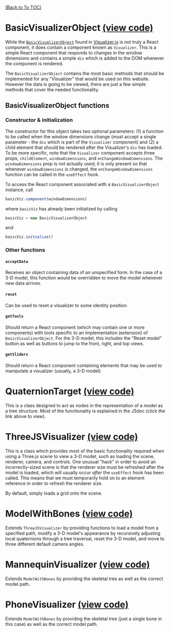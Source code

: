 [(Back to To TOC)](https://github.com/jpiland16/hmv_test/blob/master/documentation/TOC.md)
# BasicVisualizerObject [(view code)](https://jpiland16.github.io/jump-to-location/?repo=jpiland16/hmv_test&file=src/components/shared_visualizer_object/Visualizer.js&type=js-class&jump=BasicVisualizerObject)

While the [`BasicVisualizerObject`](https://jpiland16.github.io/jump-to-location/?repo=jpiland16/hmv_test&file=src/components/shared_visualizer_object/Visualizer.js&type=js-class&jump=BasicVisualizerObject) found in [Visualizer.js](https://github.com/jpiland16/hmv_test/blob/master/src/components/shared_visualizer_object/Visualizer.js) is not truly a React component, it does contain 
a component known as `Visualizer`. This is a simple React component that responds to changes in the 
window dimensions and contains a simple `div` which is added to the DOM whenever the component
is rendered.

The `BasicVisualizerObject` contains the most basic methods that should be implemented
for any "Visualizer" that would be used on this website. However the data is going to be
viewed, there are just a few simple methods that cover the needed functionality.

## BasicVisualizerObject functions

### Constructor & initialization

The constructor for this object takes two optional parameters: (1) a function to be called 
when the window dimensions change (must accept a single parameter - the `div` which is part of 
the `Visualizer` component) and (2) a child element that should be rendered after the Visualizer's 
`div` has loaded. To be more specific, note that the `Visualizer` component accepts three props, 
`childElement`, `windowDimensions`, and `onChangeWindowDimensions`. The `windowDimensions` prop is 
not actually used; it is only present so that whenever `windowDimensions` is changed, the 
`onChangeWindowDimensions` function can be called in the `useEffect` hook. 

To access the React component associated with a `BasicVisualizerObject` instance, call
```js
basicViz.component(windowDimensions)
```
where `basicViz` has already been initialized by calling
```js
basicViz = new BasicVisualizerObject
```
and 
```js
basicViz.initialize()
```

### Other functions

#### `acceptData`

Receives an object containing data of an unspecified form. In the case of a 3-D model, 
this function would be overridden to move the model whenever new data arrives.

#### `reset`

Can be used to reset a visualizer to some identity position.

#### `getTools`

Should return a React component (which may contain one or more components)
with tools specific to an implementation (extension) of `BasicVisualizerObject`.
For the 3-D model, this includes the "Reset model" button as well as buttons to 
jump to the front, right, and top views.

#### `getSliders`

Should return a React component containing elements that may be used to manipulate a 
visualizer (usually, a 3-D model).


# QuaternionTarget [(view code)](https://jpiland16.github.io/jump-to-location/?repo=jpiland16/hmv_test&file=src/components/shared_visualizer_object/Visualizer.js&type=js-class&jump=QuaternionTarget)

This is a class designed to act as nodes in the representation of a model as a tree structure.
Most of the functionality is explained in the JSdoc (click the link above to view).


# ThreeJSVisualizer [(view code)](https://jpiland16.github.io/jump-to-location/?repo=jpiland16/hmv_test&file=src/components/shared_visualizer_object/Visualizer.js&type=js-class&jump=ThreeJSVisualizer)

This is a class which provides most of the basic functionality required when using 
a Three.js scene to view a 3-D model, such as loading the scene, renderer, camera, and controls.
One unusual "hack" in order to avoid an incorrectly-sized scene is that the renderer size must be 
refreshed after the model is loaded, which will usually occur *after* the `useEffect` hook has been 
called. This means that we must temporarily hold on to an element reference in order to refresh the 
renderer size.

By default, simply loads a grid onto the scene.


# ModelWithBones [(view code)](https://jpiland16.github.io/jump-to-location/?repo=jpiland16/hmv_test&file=src/components/shared_visualizer_object/Models.js&type=js-class&jump=ModelWithBones)

Extends `ThreeJSVisualizer` by providing functions to load a model from a specified path,
modify a 3-D model's appearance by recursively adjusting local quaternions through a tree traversal,
reset the 3-D model, and move to three different default camera angles.


# MannequinVisualizer [(view code)](https://jpiland16.github.io/jump-to-location/?repo=jpiland16/hmv_test&file=src/components/shared_visualizer_object/Models.js&type=js-class&jump=MannequinVisualizer)

Extends `ModelWithBones` by providing the skeletal tree as well as the correct model path.


# PhoneVisualizer [(view code)](https://jpiland16.github.io/jump-to-location/?repo=jpiland16/hmv_test&file=src/components/shared_visualizer_object/Models.js&type=js-class&jump=PhoneVisualizer)

Extends `ModelWithBones` by providing the skeletal tree (just a single bone in this case)
as well as the correct model path.
